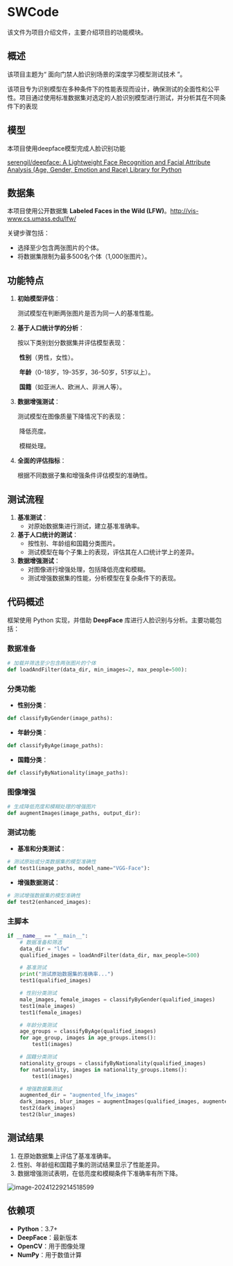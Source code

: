 # SWCode
该文件为项目介绍文件，主要介绍项目的功能模块。



## 概述

该项目主题为“ 面向门禁人脸识别场景的深度学习模型测试技术 ”。

该项目专为识别模型在多种条件下的性能表现而设计，确保测试的全面性和公平性。项目通过使用标准数据集对选定的人脸识别模型进行测试，并分析其在不同条件下的表现



## 模型

本项目使用deepface模型完成人脸识别功能

[serengil/deepface: A Lightweight Face Recognition and Facial Attribute Analysis (Age, Gender, Emotion and Race) Library for Python](https://github.com/serengil/deepface)



## 数据集

本项目使用公开数据集 **Labeled Faces in the Wild (LFW)**。http://vis-www.cs.umass.edu/lfw/

关键步骤包括：

- 选择至少包含两张图片的个体。
- 将数据集限制为最多500名个体（1,000张图片）。



## 功能特点

1. **初始模型评估**：

   测试模型在判断两张图片是否为同一人的基准性能。

2. **基于人口统计学的分析**：

   按以下类别划分数据集并评估模型表现：

   ​	**性别**（男性，女性）。

   ​	**年龄**（0-18岁，19-35岁，36-50岁，51岁以上）。

   ​	**国籍**（如亚洲人、欧洲人、非洲人等）。

3. **数据增强测试**：

   测试模型在图像质量下降情况下的表现：

   ​	降低亮度。

   ​	模糊处理。

4. **全面的评估指标**：

   根据不同数据子集和增强条件评估模型的准确性。



## 测试流程

1. **基准测试**：
   - 对原始数据集进行测试，建立基准准确率。
2. **基于人口统计的测试**：
   - 按性别、年龄组和国籍分类图片。
   - 测试模型在每个子集上的表现，评估其在人口统计学上的差异。
3. **数据增强测试**：
   - 对图像进行增强处理，包括降低亮度和模糊。
   - 测试增强数据集的性能，分析模型在复杂条件下的表现。



## 代码概述

框架使用 Python 实现，并借助 **DeepFace** 库进行人脸识别与分析。主要功能包括：

### 数据准备

```python
# 加载并筛选至少包含两张图片的个体
def loadAndFilter(data_dir, min_images=2, max_people=500):
```

### 分类功能

- **性别分类**：

```python
def classifyByGender(image_paths):
```

- **年龄分类**：

```python
def classifyByAge(image_paths):
```

- **国籍分类**：

```python
def classifyByNationality(image_paths):
```

### 图像增强

```python
# 生成降低亮度和模糊处理的增强图片
def augmentImages(image_paths, output_dir):
```

### 测试功能

- **基准和分类测试**：

```python
# 测试原始或分类数据集的模型准确性
def test1(image_paths, model_name="VGG-Face"):
```

- **增强数据测试**：

```python
# 测试增强数据集的模型准确性
def test2(enhanced_images):
```

### 主脚本

```python
if __name__ == "__main__":
    # 数据准备和筛选
    data_dir = "lfw"
    qualified_images = loadAndFilter(data_dir, max_people=500)

    # 基准测试
    print("测试原始数据集的准确率...")
    test1(qualified_images)

    # 性别分类测试
    male_images, female_images = classifyByGender(qualified_images)
    test1(male_images)
    test1(female_images)

    # 年龄分类测试
    age_groups = classifyByAge(qualified_images)
    for age_group, images in age_groups.items():
        test1(images)

    # 国籍分类测试
    nationality_groups = classifyByNationality(qualified_images)
    for nationality, images in nationality_groups.items():
        test1(images)

    # 增强数据集测试
    augmented_dir = "augmented_lfw_images"
    dark_images, blur_images = augmentImages(qualified_images, augmented_dir)
    test2(dark_images)
    test2(blur_images)
```



## 测试结果

1. 在原始数据集上评估了基准准确率。
2. 性别、年龄组和国籍子集的测试结果显示了性能差异。
3. 数据增强测试表明，在低亮度和模糊条件下准确率有所下降。

![image-20241229214518599](C:\Users\kaslana\AppData\Roaming\Typora\typora-user-images\image-20241229214518599.png)



## 依赖项

- **Python**：3.7+
- **DeepFace**：最新版本
- **OpenCV**：用于图像处理
- **NumPy**：用于数值计算

